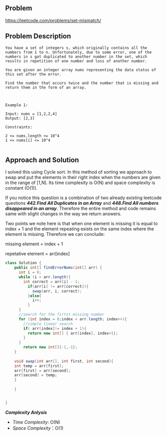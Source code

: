 ## Problem
https://leetcode.com/problems/set-mismatch/

## Problem Description
```
You have a set of integers s, which originally contains all the numbers from 1 to n. Unfortunately, due to some error, one of the numbers in s got duplicated to another number in the set, which results in repetition of one number and loss of another number.

You are given an integer array nums representing the data status of this set after the error.

Find the number that occurs twice and the number that is missing and return them in the form of an array.

 

Example 1:

Input: nums = [1,2,2,4]
Output: [2,3]

Constraints:

2 <= nums.length <= 10^4
1 <= nums[i] <= 10^4


```

## Approach and Solution
I solved this using Cycle sort. In this method of sorting we approach to swap and put the elements in their right index when the numbers are given in the range of [1,N]. Its time complexity is O(N) and space complexity is constant (O(1)).

If you notice this question is a combination of two already existing leetcode questions **_442.Find All Duplicates in an Array_** and **_448.Find All numbers disappeared in an array_**. 
Therefore the entire method and code remains same with slight changes in the way we return answers. 

Two points we note here is that when one element is missing it is equal to index + 1 and the element repeating exists on the same index where the element is missing. Therefore we can conclude:

missing element = index + 1

repetative element = arr[index]



```java
class Solution {
    public int[] findErrorNums(int[] arr) {
      int i = 0;
      while (i < arr.length){
        int correct = arr[i] - 1;
          if(arr[i] != arr[correct]){
            swap(arr, i, correct);
          }else{
            i++;
          }
      }
      //search for the firtst missing number
      for (int index = 0;index < arr.length; index++){
        //simple linear search
        if( arr[index]!= index + 1){
          return new int[] { arr[index], index+1};
        }
      }
        return new int[]{-1,-1};
    }
   
    void swap(int arr[], int first, int second){
    int temp = arr[first];
    arr[first] = arr[second];
    arr[second] = temp;
    }
        
    }


}
```
**_Complexity Anlysis_**

- _Time Complexity_: O(N)
- _Space Complexity_：O(1)

